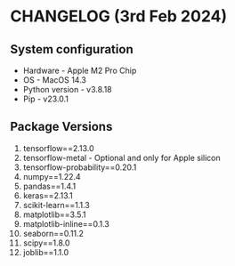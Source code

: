 # CHANGELOG (3rd Feb 2024)

## System configuration

* Hardware - Apple M2 Pro Chip
* OS - MacOS 14.3
* Python version - v3.8.18
* Pip - v23.0.1

## Package Versions

1. tensorflow==2.13.0
2. tensorflow-metal - Optional and only for Apple silicon
3. tensorflow-probability==0.20.1
4. numpy==1.22.4
5. pandas==1.4.1
6. keras==2.13.1
7. scikit-learn==1.1.3
8. matplotlib==3.5.1
9. matplotlib-inline==0.1.3
10. seaborn==0.11.2
11. scipy==1.8.0
12. joblib==1.1.0
